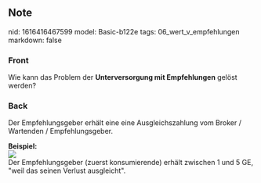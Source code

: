 ## Note
nid: 1616416467599
model: Basic-b122e
tags: 06_wert_v_empfehlungen
markdown: false

### Front
Wie kann das Problem der <b>Unterversorgung mit Empfehlungen</b> gelöst werden?

### Back
Der Empfehlungsgeber erhält eine eine Ausgleichszahlung vom Broker
/ Wartenden / Empfehlungsgeber.
<div>
  <b>Beispiel:</b>
</div>
<div><img src=
paste-11ca25ff38299ebb7e0ad63b1532066677033de9.jpg></div>
<div>
  Der Empfehlungsgeber (zuerst konsumierende) erhält zwischen 1 und
  5 GE, "weil das seinen Verlust ausgleicht".
</div>
